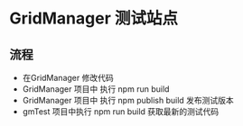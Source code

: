 # GridManager 测试站点

## 流程
- 在GridManager 修改代码
- GridManager 项目中 执行 npm run build
- GridManager 项目中 执行 npm publish build 发布测试版本
- gmTest 项目中执行 npm run build  获取最新的测试代码


